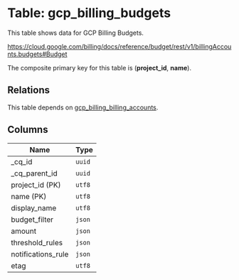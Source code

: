 # Table: gcp_billing_budgets

This table shows data for GCP Billing Budgets.

https://cloud.google.com/billing/docs/reference/budget/rest/v1/billingAccounts.budgets#Budget

The composite primary key for this table is (**project_id**, **name**).

## Relations

This table depends on [gcp_billing_billing_accounts](gcp_billing_billing_accounts).

## Columns

| Name          | Type          |
| ------------- | ------------- |
|_cq_id|`uuid`|
|_cq_parent_id|`uuid`|
|project_id (PK)|`utf8`|
|name (PK)|`utf8`|
|display_name|`utf8`|
|budget_filter|`json`|
|amount|`json`|
|threshold_rules|`json`|
|notifications_rule|`json`|
|etag|`utf8`|
